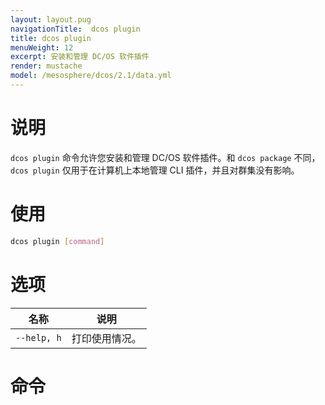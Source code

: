 ```yaml
---
layout: layout.pug
navigationTitle:  dcos plugin
title: dcos plugin
menuWeight: 12
excerpt: 安装和管理 DC/OS 软件插件
render: mustache
model: /mesosphere/dcos/2.1/data.yml
---
```


# 说明

`dcos plugin` 命令允许您安装和管理 DC/OS 软件插件。和 `dcos package` 不同，`dcos plugin` 仅用于在计算机上本地管理 CLI 插件，并且对群集没有影响。

# 使用

```bash
dcos plugin [command]
```

# 选项

| 名称 | 说明 |
|-----------------|-------------|
| `--help, h`     | 打印使用情况。|


# 命令

